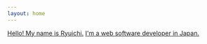 ```yaml
---
layout: home
---
```


[Hello! My name is Ryuichi.](/pages)
[I'm a web software developer in Japan.](/pages)

